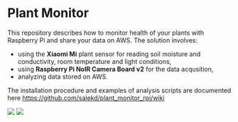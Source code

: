 # Plant Monitor

This repository describes how to monitor health of your plants with Raspberry Pi and share your data on AWS. The solution involves:
* using the **Xiaomi Mi** plant sensor for reading soil moisture and conductivity, room temperature and light conditions,
* using **Raspberry Pi NoIR Camera Board v2** for the data acqusition,
* analyzing data stored on AWS.

The installation procedure and examples of analysis scripts are documented here https://github.com/salekd/plant_monitor_rpi/wiki

![](https://github.com/salekd/plant_monitor_rpi/blob/master/raspberrypi.JPG)
![](https://github.com/salekd/plant_monitor_rpi/blob/master/sensor.JPG)

